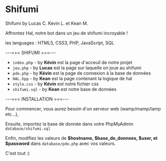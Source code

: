 # Shifumi
Shifumi by Lucas C. Kevin L. et Kean M.

Affrontez Hal, notre bot dans un jeu de shifumi incroyable !

les languages : HTML5, CSS3, PHP, JavaScript, SQL

---=== SHIFUMI ===---

- ```index.php``` - by **Kévin** est la page d'acceuil de notre projet
- ```jeu.php``` - by **Lucas** est la page sur laquelle on joue au shifumi
- ```pdo.php``` - by **Kévin** est la page de connexion à la base de données
- ```HAL.hpp``` - by **Kean** est la page contenant la logique de hal
- ```style.css``` - by **Kévin** est notre fichier css
- ```shifumi.sql``` - by **Kean** est notre base de données

---=== INSTALLATION ===---

Pour commencer, vous aurez besoin d'un serveur web (wamp/mamp/lamp etc...),

Ensuite, importez la base de donnée dans votre PhpMyAdmin ```database/shifumi.sql```

Enfin, modifiez les valeurs de **$hostname, $base_de_donnees, $user, et $password** dans ```database/pdo.php``` avec vos valeurs.

C'est tout :)

